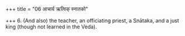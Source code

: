 +++
title = "06 आचार्य ऋत्विक् स्नातको"

+++
6. (And also) the teacher, an officiating priest, a Snātaka, and a just king (though not learned in the Veda).
